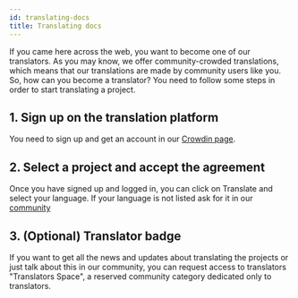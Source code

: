```yaml
---
id: translating-docs
title: Translating docs
---
```


If you came here across the web, you want to become one of our translators. As you may know, we offer community-crowded translations, which means that our translations are made by community users like you. So, how can you become a translator? You need to follow some steps in order to start translating a project.

## 1. Sign up on the translation platform
You need to sign up and get an account in our [Crowdin page](https://maicol07.crowdin.com/maicol07-docs).

## 2. Select a project and accept the agreement
Once you have signed up and logged in, you can click on Translate and select your language. If your language is not listed ask for it in our [community](https://community.maicol07.it)

## 3. (Optional) Translator badge
If you want to get all the news and updates about translating the projects or just talk about this in our community, you can request access to translators "Translators Space", a reserved community category dedicated only to translators.
